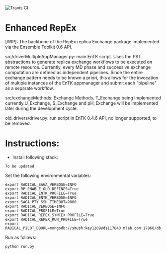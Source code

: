 
<img src="https://travis-ci.org/SrinivasMushnoori/RepEx_3.0.svg?branch=master" alt="Travis CI"/>

# Enhanced RepEx

[WIP]: The backbone of the RepEx replica Exchange package implemented via the Ensemble Toolkit 0.6 API.

src/driverMultipleAppManager.py: main EnTK script. Uses the PST abstractions to generate replica exchange workflows to be executed on remote resource. Currently, every MD phase and successive exchange computation are defined as independent pipelines. Since the entire exchange pattern needs to be known a priori, this allows for the invocation of multiple instances of the EnTK appmanager and submit each "pipeline" as a separate workflow. 

src/exchangeMethods: Exchange Methods, T_Exchange being implemented currently.U_Exchange, S_Exchange and pH_Exchange will be implemented later during the development cycle. 



old_drivers/driver.py: run script in EnTK 0.4.6 API, no longer supported, to be removed.

# Instructions: 
* Install following stack:
```
To be updated
```

Set the following environmental variables:

```
export RADICAL_SAGA_VERBOSE=INFO
export RP_ENABLE_OLD_DEFINES=True
export RADICAL_ENTK_PROFILE=True
export RADICAL_ENTK_VERBOSE=INFO
export SAGA_PTY_SSH_TIMEOUT=2000
export RADICAL_VERBOSE=INFO
export RADICAL_PROFILE=True
export RADICAL_REPEX_SYNCEX_PROFILE=True
export RADICAL_REPEX_RUN_PROFILE=True
export RADICAL_PILOT_DBURL=mongodb://smush:key1209@ds117848.mlab.com:17868/db_repex_1
```

Run as follows:
```
python run.py
```
